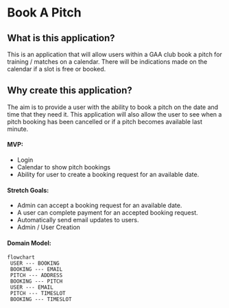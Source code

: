 # Book A Pitch
## What is this application?
This is an application that will allow users within a GAA club book a pitch for training / matches on a calendar. There will be indications made on the calendar if a slot is free or booked.
## Why create this application?
The aim is to provide a user with the ability to book a pitch on the date and time that they need it. This application will also allow the user to see when a pitch booking has been cancelled or if a pitch becomes available last minute.
#### MVP:
 - Login
 - Calendar to show pitch bookings
 - Ability for user to create a booking request for an available date.
#### Stretch Goals:
 - Admin can accept a booking request for an available date.
 - A user can complete payment for an accepted booking request.
 - Automatically send email updates to users.
 - Admin / User  Creation
#### Domain Model:
```mermaid
flowchart 
 USER --- BOOKING
 BOOKING --- EMAIL
 PITCH --- ADDRESS 
 BOOKING --- PITCH
 USER --- EMAIL
 PITCH --- TIMESLOT
 BOOKING --- TIMESLOT
```
